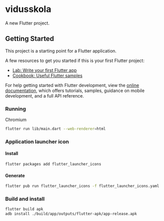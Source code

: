 # vidusskola

A new Flutter project.

## Getting Started

This project is a starting point for a Flutter application.

A few resources to get you started if this is your first Flutter project:

- [Lab: Write your first Flutter app](https://docs.flutter.dev/get-started/codelab)
- [Cookbook: Useful Flutter samples](https://docs.flutter.dev/cookbook)

For help getting started with Flutter development, view the
[online documentation](https://docs.flutter.dev/), which offers tutorials,
samples, guidance on mobile development, and a full API reference.

### Running
Chromium
```sh
flutter run lib/main.dart --web-renderer=html
```

### Application launcher icon
#### Install 
```sh
flutter packages add flutter_launcher_icons
```
#### Generate
```sh
flutter pub run flutter_launcher_icons -f flutter_launcher_icons.yaml
```

### Build and install
```sh
flutter build apk
adb install ./build/app/outputs/flutter-apk/app-release.apk
```
